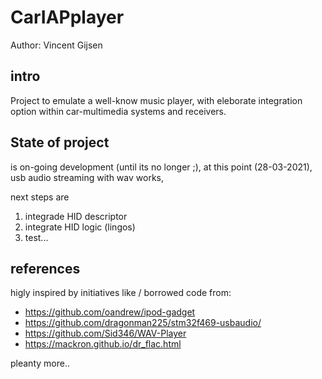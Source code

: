 # CarIAPplayer

Author: Vincent Gijsen


## intro
Project to emulate a well-know music player, with eleborate integration option within car-multimedia systems and receivers.



## State of project
is on-going development (until its no longer ;), at this point (28-03-2021), usb audio streaming with wav works,

next steps are 
1) integrade HID descriptor
2) integrate HID logic (lingos)
3) test...

## references
higly inspired by initiatives like / borrowed code from:

* https://github.com/oandrew/ipod-gadget
* https://github.com/dragonman225/stm32f469-usbaudio/
* https://github.com/Sid346/WAV-Player
* https://mackron.github.io/dr_flac.html

pleanty more..
